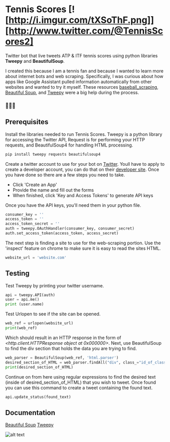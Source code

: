 # Tennis Scores [![http://i.imgur.com/tXSoThF.png]][http://www.twitter.com/@TennisScores2]

Twitter bot that live tweets ATP & ITF tennis scores using python libraries ****Tweepy**** and ****BeautifulSoup****.

I created this because I am a tennis fan and because I wanted to learn more about internet bots and web scraping. Specifically, I was curious about how apps like Google Assistant pulled information automatically from other websites and wanted to try it myself.  These resources [baseball_scraping](https://gist.github.com/CNuge/ca6f6b3b257cf59124c87e3c8e7c5d88#file-ttib-baseball_scraping-ipynb), [Beautiful Soup](https://pypi.org/project/beautifulsoup4/), and [Tweepy](https://tweepy.readthedocs.io/en/v3.5.0/) were a big help during the process.
  ### 🎾🎾🎾
## Prerequisites
Install the libraries needed to run Tennis Scores. Tweepy is a python library for accessing the Twitter API, Request is for performing your HTTP requests, and BeautifulSoup4 for handling HTML processing. 
```bash
pip install tweepy requests beautifulsoup4
```
Create a twitter account to use for your bot on  [Twitter](https://twitter.com/signup). Youll have to apply to create a developer account, you can do that on their [developer site](https://developer.twitter.com/en.html). Once you have done so there are a few steps you need to take.
* Click 'Create an App'
* Provide the name and fill out the forms
* When finished, click 'Key and Access Tokens' to generate API keys

Once you have the API keys, you'll need them in your python file. 

```python
consumer_key = ''    
access_token = ''  
access_token_secret = ''
auth = tweepy.OAuthHandler(consumer_key, consumer_secret)
auth.set_access_token(access_token, access_secret)  
```
The next step is finding a site to use for the web-scraping portion. Use the 'inspect' feature on chrome to make sure it is easy to read the sites HTML. 
```python
website_url = 'website.com'
```
## Testing

Test Tweepy by printing your twitter username.

```python
api = tweepy.API(auth)
user = api.me()
print (user.name) 
```

Test Urlopen to see if the site can be opened.

```python
web_ref = urlopen(website_url)
print(web_ref)
  ```
Which should result in an HTTP response in the form of *<http.client.HTTPResponse object at 0x000000>*. 
Next, use BeautifulSoup to find the div section that holds the data you are trying to find.
```python
web_parser = BeautifulSoup(web_ref, 'html.parser')
desired_section_of_HTML = web_parser.findAll("div", class_="id_of_class")
print(desired_section_of_HTML)
```
Continue on from here using regular expressions to find the desired text (inside of  desired_section_of_HTML) that you wish to tweet. Once found you can use this command to create a tweet containing the found text.
```python
api.update_status(found_text)
 ```

## Documentation

[Beautiful Soup](https://pypi.org/project/beautifulsoup4/)
[Tweepy](https://tweepy.readthedocs.io/en/v3.5.0/)

![alt text](http://cliparts.co/cliparts/Lid/jMy/LidjMy5dT.svg)
